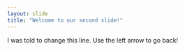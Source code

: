 ```yaml
---
layout: slide
title: "Welcome to our second slide!"
---
```

I was told to change this line.
Use the left arrow to go back!
